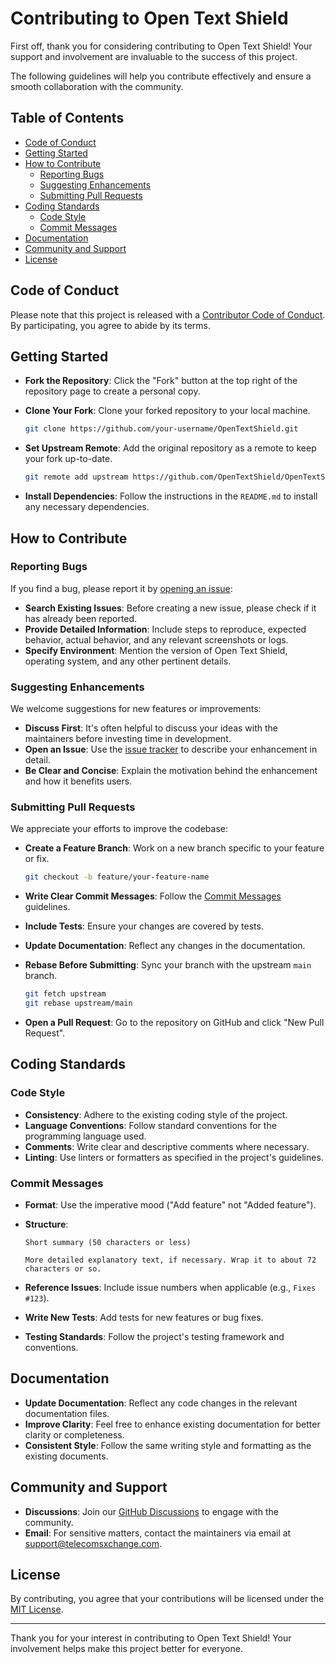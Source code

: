 # Contributing to Open Text Shield

First off, thank you for considering contributing to Open Text Shield! Your support and involvement are invaluable to the success of this project.

The following guidelines will help you contribute effectively and ensure a smooth collaboration with the community.

## Table of Contents

- [Code of Conduct](#code-of-conduct)
- [Getting Started](#getting-started)
- [How to Contribute](#how-to-contribute)
  - [Reporting Bugs](#reporting-bugs)
  - [Suggesting Enhancements](#suggesting-enhancements)
  - [Submitting Pull Requests](#submitting-pull-requests)
- [Coding Standards](#coding-standards)
  - [Code Style](#code-style)
  - [Commit Messages](#commit-messages)
- [Documentation](#documentation)
- [Community and Support](#community-and-support)
- [License](#license)

## Code of Conduct

Please note that this project is released with a [Contributor Code of Conduct](CODE_OF_CONDUCT.md). By participating, you agree to abide by its terms.

## Getting Started

- **Fork the Repository**: Click the "Fork" button at the top right of the repository page to create a personal copy.
- **Clone Your Fork**: Clone your forked repository to your local machine.

  ```bash
  git clone https://github.com/your-username/OpenTextShield.git
  ```

- **Set Upstream Remote**: Add the original repository as a remote to keep your fork up-to-date.

  ```bash
  git remote add upstream https://github.com/OpenTextShield/OpenTextShield.git
  ```

- **Install Dependencies**: Follow the instructions in the `README.md` to install any necessary dependencies.

## How to Contribute

### Reporting Bugs

If you find a bug, please report it by [opening an issue](https://github.com/OpenTextShield/OpenTextShield/issues):

- **Search Existing Issues**: Before creating a new issue, please check if it has already been reported.
- **Provide Detailed Information**: Include steps to reproduce, expected behavior, actual behavior, and any relevant screenshots or logs.
- **Specify Environment**: Mention the version of Open Text Shield, operating system, and any other pertinent details.

### Suggesting Enhancements

We welcome suggestions for new features or improvements:

- **Discuss First**: It's often helpful to discuss your ideas with the maintainers before investing time in development.
- **Open an Issue**: Use the [issue tracker](https://github.com/OpenTextShield/OpenTextShield/issues) to describe your enhancement in detail.
- **Be Clear and Concise**: Explain the motivation behind the enhancement and how it benefits users.

### Submitting Pull Requests

We appreciate your efforts to improve the codebase:

- **Create a Feature Branch**: Work on a new branch specific to your feature or fix.

  ```bash
  git checkout -b feature/your-feature-name
  ```

- **Write Clear Commit Messages**: Follow the [Commit Messages](#commit-messages) guidelines.
- **Include Tests**: Ensure your changes are covered by tests.
- **Update Documentation**: Reflect any changes in the documentation.
- **Rebase Before Submitting**: Sync your branch with the upstream `main` branch.

  ```bash
  git fetch upstream
  git rebase upstream/main
  ```

- **Open a Pull Request**: Go to the repository on GitHub and click "New Pull Request".

## Coding Standards

### Code Style

- **Consistency**: Adhere to the existing coding style of the project.
- **Language Conventions**: Follow standard conventions for the programming language used.
- **Comments**: Write clear and descriptive comments where necessary.
- **Linting**: Use linters or formatters as specified in the project's guidelines.

### Commit Messages

- **Format**: Use the imperative mood ("Add feature" not "Added feature").
- **Structure**:

  ```
  Short summary (50 characters or less)

  More detailed explanatory text, if necessary. Wrap it to about 72 characters or so.
  ```

- **Reference Issues**: Include issue numbers when applicable (e.g., `Fixes #123`).


- **Write New Tests**: Add tests for new features or bug fixes.
- **Testing Standards**: Follow the project's testing framework and conventions.

## Documentation

- **Update Documentation**: Reflect any code changes in the relevant documentation files.
- **Improve Clarity**: Feel free to enhance existing documentation for better clarity or completeness.
- **Consistent Style**: Follow the same writing style and formatting as the existing documents.

## Community and Support

- **Discussions**: Join our [GitHub Discussions](https://github.com/OpenTextShield/OpenTextShield/discussions) to engage with the community.
- **Email**: For sensitive matters, contact the maintainers via email at [support@telecomsxchange.com](mailto:support@telecomsxchange.com).

## License

By contributing, you agree that your contributions will be licensed under the [MIT License](LICENSE).

---

Thank you for your interest in contributing to Open Text Shield! Your involvement helps make this project better for everyone.
